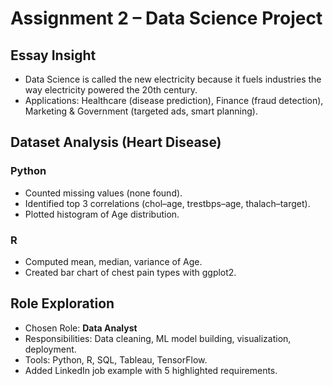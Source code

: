 # Assignment 2 – Data Science Project

## Essay Insight
- Data Science is called the new electricity because it fuels industries the way electricity powered the 20th century.
- Applications: Healthcare (disease prediction), Finance (fraud detection), Marketing & Government (targeted ads, smart planning).

## Dataset Analysis (Heart Disease)
### Python
- Counted missing values (none found).
- Identified top 3 correlations (chol–age, trestbps–age, thalach–target).
- Plotted histogram of Age distribution.

### R
- Computed mean, median, variance of Age.
- Created bar chart of chest pain types with ggplot2.

## Role Exploration
- Chosen Role: **Data Analyst**
- Responsibilities: Data cleaning, ML model building, visualization, deployment.
- Tools: Python, R, SQL, Tableau, TensorFlow.
- Added LinkedIn job example with 5 highlighted requirements.
